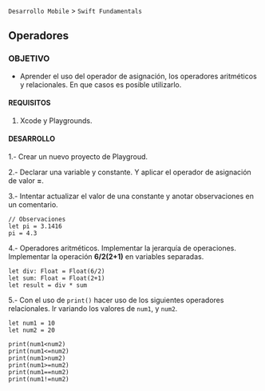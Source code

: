 
`Desarrollo Mobile` > `Swift Fundamentals`


## Operadores

### OBJETIVO

- Aprender el uso del operador de asignación, los operadores aritméticos y relacionales. En que casos es posible utilizarlo.

#### REQUISITOS

1. Xcode y Playgrounds.

#### DESARROLLO

1.- Crear un nuevo proyecto de Playgroud.

2.- Declarar una variable y constante.
Y aplicar el operador de asignación de valor **=**.

3.- Intentar actualizar el valor de una constante y anotar observaciones en un comentario.

```
// Observaciones
let pi = 3.1416
pi = 4.3
```

4.- Operadores aritméticos. Implementar la jerarquía de operaciones. Implementar la operación **6/2(2+1)** en variables separadas.

```
let div: Float = Float(6/2)
let sum: Float = Float(2+1)
let result = div * sum
```

5.- Con el uso de `print()` hacer uso de los siguientes operadores relacionales. Ir variando los valores de `num1`, y `num2`.

```
let num1 = 10
let num2 = 20

print(num1<num2)
print(num1<=num2)
print(num1>num2)
print(num1>=num2)
print(num1==num2)
print(num1!=num2)
``` 







